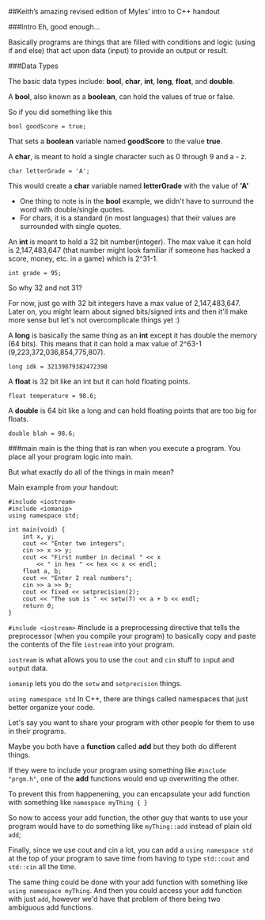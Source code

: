 ##Keith’s amazing revised edition of Myles’ intro to C++ handout

###Intro
Eh, good enough...

Basically programs are things that are filled with conditions and logic (using if and else) that act upon data (input) to provide an output or result.

###Data Types

The basic data types include: **bool**, **char**, **int**, **long**, **float**, and **double**.

A **bool**, also known as a **boolean**, can hold the values of true or false.

So if you did something like this
```
bool goodScore = true;
```
That sets a **boolean** variable named **goodScore** to the value **true**.

A **char**, is meant to hold a single character such as 0 through 9 and a - z.
```
char letterGrade = 'A';
```

This would create a **char** variable named **letterGrade** with the value of **'A'**
- One thing to note is in the **bool** example, we didn't have to surround the word with double/single quotes.
- For chars, it is a standard (in most languages) that their values are surrounded with single quotes.

An **int** is meant to hold a 32 bit number(integer). The max value it can hold is 2,147,483,647 (that number might look familiar if someone has hacked a score, money, etc. in a game) which is 2^31-1.
```
int grade = 95;
```

So why 32 and not 31?

For now, just go with 32 bit integers have a max value of 2,147,483,647. Later on, you might learn about signed bits/signed ints and then it'll make more sense but let's not overcomplicate things yet :)

A **long** is basically the same thing as an **int** except it has double the memory (64 bits). This means that it can hold a max value of 2^63-1 (9,223,372,036,854,775,807).
```
long idk = 32139879382472398
```

A **float** is 32 bit like an int but it can hold floating points.
```
float temperature = 98.6;
```

A **double** is 64 bit like a long and can hold floating points that are too big for floats.
```
double blah = 98.6;
```

###main
main is the thing that is ran when you execute a program. You place all your program logic into main.

But what exactly do all of the things in main mean?

Main example from your handout:
```
#include <iostream>
#include <iomanip>
using namespace std;

int main(void) {
    int x, y;
    cout << "Enter two integers";
    cin >> x >> y;
    cout << "First number in decimal " << x
        << " in hex " << hex << x << endl;
    float a, b;
    cout << "Enter 2 real numbers";
    cin >> a >> b;
    cout << fixed << setprecision(2);
    cout << "The sum is " << setw(7) << a + b << endl;
    return 0;
}
```
```#include <iostream>``` #include is a preprocessing directive that tells the preprocessor (when you compile your program) to basically copy and paste the contents of the file ```iostream``` into your program.

```iostream``` is what allows you to use the ```cout``` and ```cin``` stuff to ```in```put and ```out```put data.

```iomanip``` lets you do the ```setw``` and ```setprecision``` things.

```using namespace std``` In C++, there are things called namespaces that just better organize your code.

Let's say you want to share your program with other people for them to use in their programs.

Maybe you both have a **function** called **add** but they both do different things.

If they were to include your program using something like ```#include "prgm.h"```, one of the **add** functions would end up overwriting the other.

To prevent this from happenening, you can encapsulate your add function with something like ```namespace myThing { }```

So now to access your add function, the other guy that wants to use your program would have to do something like ```myThing::add``` instead of plain old ```add```;

Finally, since we use cout and cin a lot, you can add a ```using namespace std``` at the top of your program to save time from having to type ```std::cout``` and ```std::cin``` all the time.

The same thing could be done with your add function with something like ```using namespace myThing```. And then you could access your add function with just ```add```, however we'd have that problem of there being two ambiguous add functions.
